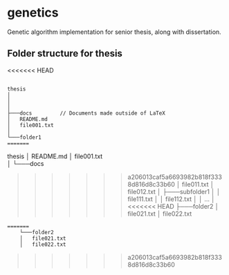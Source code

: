 # genetics
Genetic algorithm implementation for senior thesis, along with dissertation.

## Folder structure for thesis
<<<<<<< HEAD
```

thesis
│   
│ 
│ 
├───docs         // Documents made outside of LaTeX
│   README.md
│   file001.txt    
│
└───folder1
=======

```
thesis
│   README.md
│   file001.txt    
│
└───docs
>>>>>>> a206013caf5a6693982b818f3338d816d8c33b60
    │   file011.txt
    │   file012.txt
    │
    ├───subfolder1
    │   │   file111.txt
    │   │   file112.txt
    │   │   ...
    │
<<<<<<< HEAD
    ├───folder2
    │   file021.txt
    │   file022.txt
```
=======
    └───folder2
    │   file021.txt
    │   file022.txt
```
>>>>>>> a206013caf5a6693982b818f3338d816d8c33b60
